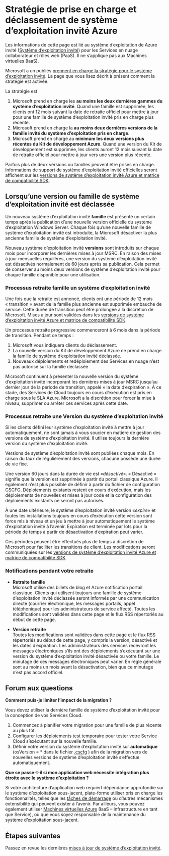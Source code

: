 <properties 
   pageTitle="Prise en charge et stratégie retraite guide pour Azure invité OS | Microsoft Azure" 
   description="Fournit des informations sur ce que Microsoft prend en charge en ce qui concerne pour le système d’exploitation Azure invité est utilisé par les Services Cloud." 
   services="cloud-services" 
   documentationCenter="na" 
   authors="raiye" 
   manager="timlt" 
   editor=""/>

<tags
   ms.service="cloud-services"
   ms.devlang="na"
   ms.topic="article"
   ms.tgt_pltfrm="na"
   ms.workload="tbd" 
   ms.date="10/24/2016"
   ms.author="raiye"/>

# <a name="azure-guest-os-supportability-and-retirement-policy"></a>Stratégie de prise en charge et déclassement de système d’exploitation invité Azure
Les informations de cette page est lié au système d’exploitation de Azure invité ([Système d’exploitation invité](cloud-services-guestos-update-matrix.md)) pour les Services en nuage collaborateur et rôles web (PaaS). Il ne s’applique pas aux Machines virtuelles (IaaS). 

Microsoft a un publiés [prennent en charge la stratégie pour le système d’exploitation invité](http://support.microsoft.com/gp/azure-cloud-lifecycle-faq). La page que vous lisez décrit à présent comment la stratégie est activée.

La stratégie est 

1. Microsoft prend en charge les **au moins les deux dernières gammes du système d’exploitation invité**. Quand une famille est supprimée, les clients ont 12 mois suivant la date de retraite officiel pour mettre à jour pour une famille de système d’exploitation invité pris en charge plus récente.
2. Microsoft prend en charge la **au moins deux dernières versions de la famille invité du système d’exploitation pris en charge**. 
3. Microsoft prend en charge au **minimum les deux versions plus récentes du Kit de développement Azure**. Quand une version du Kit de développement est supprimée, les clients auront 12 mois suivant la date de retraite officiel pour mettre à jour vers une version plus récente. 

Parfois plus de deux versions ou familles peuvent être prises en charge. Informations de support de système d’exploitation invité officielles seront affichent sur les [versions de système d’exploitation invité Azure et matrice de compatibilité SDK](cloud-services-guestos-update-matrix.md).


## <a name="when-a-guest-os-family-or-version-is-retired"></a>Lorsqu’une version ou famille de système d’exploitation invité est déclassée 


Un nouveau système d’exploitation invité **famille** est présenté un certain temps après la publication d’une nouvelle version officielle du système d’exploitation Windows Server. Chaque fois qu’une nouvelle famille de système d’exploitation invité est introduite, la Microsoft désactiver la plus ancienne famille de système d’exploitation invité. 

Nouveau système d’exploitation invité **versions** sont introduits sur chaque mois pour incorporer les dernières mises à jour MSRC. En raison des mises à jour mensuelles régulières, une version du système d’exploitation invité est désactivés normalement de 60 jours après sa publication. Cela permet de conserver au moins deux versions de système d’exploitation invité pour chaque famille disponible pour une utilisation. 

### <a name="process-during-a-guest-os-family-retirement"></a>Processus retraite famille un système d’exploitation invité 


Une fois que la retraite est annoncé, clients ont une période de 12 mois « transition » avant de la famille plus ancienne est supprimée embauche de service. Cette durée de transition peut être prolongée à la discrétion de Microsoft. Mises à jour sont validées dans les [versions de système d’exploitation invité Azure et matrice de compatibilité SDK](cloud-services-guestos-update-matrix.md).

Un processus retraite progressive commenceront à 6 mois dans la période de transition. Pendant ce temps :

1. Microsoft vous indiquera clients du déclassement. 
2. La nouvelle version du Kit de développement Azure ne prend en charge la famille de système d’exploitation invité déclassée.
3. Nouveaux déploiements et redéploiement des Services en nuage n’est pas autorisé sur la famille déclassée

Microsoft continuent à présenter la nouvelle version du système d’exploitation invité incorporant les dernières mises à jour MSRC jusqu’au dernier jour de la période de transition, appelé « la date d’expiration ». À ce stade, des Services de Cloud toujours en cours d’exécution est pris en charge sous le SLA Azure. Microsoft a la discrétion pour forcer la mise à niveau, supprimer ou arrêter ces services après cette date.



### <a name="process-during-a-guest-os-version-retirement"></a>Processus retraite une Version du système d’exploitation invité 
Si les clients défini leur système d’exploitation invité à mettre à jour automatiquement, ne sont jamais à vous soucier en matière de gestion des versions de système d’exploitation invité. Il utilise toujours la dernière version du système d’exploitation invité.

Versions de système d’exploitation invité sont publiées chaque mois. En raison du taux de régulièrement des versions, chacune possède une durée de vie fixe.

Une version 60 jours dans la durée de vie est «*désactivé*». « Désactivé » signifie que la version est supprimée à partir du portail classique Azure. Il également n’est plus possible de définir à partir du fichier de configuration CSCFG. Déploiements existants restent en cours d’exécution, mais les déploiements de nouvelles et mises à jour code et la configuration des déploiements existants ne seront pas autorisés. 

À une date ultérieure, le système d’exploitation invité version «*expire*» et toutes les installations toujours en cours d’exécution cette version sont force mis à niveau et un jeu à mettre à jour automatiquement le système d’exploitation invité à l’avenir. Expiration est terminée par lots pour la période de temps à partir de désactivation d’expiration peut varier. 

Ces périodes peuvent être effectués plus de temps à discrétion de Microsoft pour faciliter les transitions de client. Les modifications seront communiquées sur les [versions de système d’exploitation invité Azure et matrice de compatibilité SDK](cloud-services-guestos-update-matrix.md).



### <a name="notifications-during-retirement"></a>Notifications pendant votre retraite 

* **Retraite famille** <br>Microsoft utilise des billets de blog et Azure notification portail classique. Clients qui utilisent toujours une famille de système d’exploitation invité déclassée seront informés par une communication directe (courrier électronique, les messages portails, appel téléphonique) pour les administrateurs de service affecté. Toutes les modifications sont validées dans cette page et le flux RSS répertoriés au début de cette page. 


* **Version retraite** <br>Toutes les modifications sont validées dans cette page et le flux RSS répertoriés au début de cette page, y compris la version, désactivé et les dates d’expiration. Les administrateurs des services recevront les messages électroniques s’ils ont des déploiements s’exécutant sur une version du système d’exploitation invité désactivée ou votre famille. Le minutage de ces messages électroniques peut varier. En règle générale sont au moins un mois avant la désactivation, bien que ce minutage n’est pas accord officiel. 


## <a name="frequently-asked-questions"></a>Forum aux questions

**Comment puis-je limiter l’impact de la migration ?**

Vous devez utiliser la dernière famille de système d’exploitation invité pour la conception de vos Services Cloud. 

1. Commencez à planifier votre migration pour une famille de plus récente au plus tôt. 
2. Configurer les déploiements test temporaire pour tester votre Service Cloud s’exécutant sur la nouvelle famille. 
3. Définir votre version du système d’exploitation invité sur **automatique** (osVersion = * dans le fichier [.cscfg](cloud-services-model-and-package.md#cscfg) ) afin de la migration vers de nouvelles versions de système d’exploitation invité s’effectue automatiquement.

**Que se passe-t-il si mon application web nécessite intégration plus étroite avec le système d’exploitation ?**

Si votre architecture d’application web requiert dépendance approfondie sur le système d’exploitation sous-jacent, plate-forme utiliser pris en charge les fonctionnalités, telles que les [tâches de démarrage](cloud-services-startup-tasks.md) ou d’autres mécanismes extensibilité qui peuvent exister à l’avenir. Par ailleurs, vous pouvez également utiliser [Machines virtuelles Azure](https://azure.microsoft.com/documentation/scenarios/virtual-machines/) (IaaS – Infrastructure en tant que Service), où que vous soyez responsable de la maintenance du système d’exploitation sous-jacent.
 
## <a name="next-steps"></a>Étapes suivantes
Passez en revue les dernières [mises à jour de système d’exploitation invité](cloud-services-guestos-update-matrix.md).
